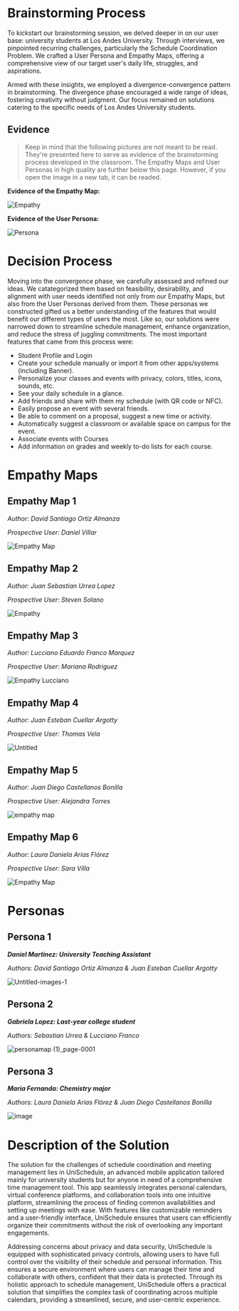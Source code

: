 # Brainstorming Process

To kickstart our brainstorming session, we delved deeper in on our user base: university students at Los Andes University. Through interviews, we pinpointed recurring challenges, particularly the Schedule Coordination Problem. We crafted a User Persona and Empathy Maps, offering a comprehensive view of our target user's daily life, struggles, and aspirations.

Armed with these insights, we employed a divergence-convergence pattern in brainstorming. The divergence phase encouraged a wide range of ideas, fostering creativity without judgment. Our focus remained on solutions catering to the specific needs of Los Andes University students.


## Evidence

> Keep in mind that the following pictures are not meant to be read. They're presented here to serve as evidence of the brainstorming process developed in the classroom. The Empathy Maps and User Personas in high quality are further below this page. However, if you open the image in a new tab, it can be readed.

**Evidence of the Empathy Map:**

![Empathy](https://github.com/ISIS3510-202410-Team-13/Wiki/assets/68788933/0d054bc3-bfef-469c-b76d-fe05f8fd254d)

**Evidence of the User Persona:**

![Persona](https://github.com/ISIS3510-202410-Team-13/Wiki/assets/68788933/ed8cd1a1-8d15-4cbb-b304-3936ad1be927)

# Decision Process

Moving into the convergence phase, we carefully assessed and refined our ideas. We catategorized them based on feasibility, desirability, and alignment with user needs identified not only from our Empathy Maps, but also from the User Personas derived from them. These personas we constructed gifted us a better understanding of the features that would benefit our different types of users the most. Like so, our solutions were narrowed down to streamline schedule management, enhance organization, and reduce the stress of juggling commitments. The most important features that came from this process were:
- Student Profile and Login
- Create your schedule manually or import it from other apps/systems (including Banner).
- Personalize your classes and events with privacy, colors, titles, icons, sounds, etc.
- See your daily schedule in a glance.
- Add friends and share with them my schedule (with QR code or NFC).
- Easily propose an event with several friends.
- Be able to comment on a proposal, suggest a new time or activity.
- Automatically suggest a classroom or available space on campus for the event.
- Associate events with Courses
- Add information on grades and weekly to-do lists for each course.

# Empathy Maps

## Empathy Map 1

_Author: David Santiago Ortiz Almanza_

_Prospective User: Daniel Villar_

![Empathy Map](https://github.com/ISIS3510-202410-Team-13/Wiki/assets/69651671/be145c4a-48d7-4b24-b273-68a2b0b2b28c)


## Empathy Map 2

_Author: Juan Sebastian Urrea Lopez_

_Prospective User: Steven Solano_

![Empathy](https://github.com/ISIS3510-202410-Team-13/Wiki/assets/68788933/d1d39b1a-bb49-451b-83d3-8b51a6316591)

## Empathy Map 3

_Author: Lucciano Eduardo Franco Marquez_

_Prospective User: Mariana Rodriguez_

![Empathy Lucciano](https://github.com/ISIS3510-202410-Team-13/Wiki/assets/68788933/c7f7b134-b5ea-4971-9f9c-c077bf59ebe2)

## Empathy Map 4

_Author: Juan Esteban Cuellar Argotty_

_Prospective User: Thomas Vela_

![Untitled](https://github.com/ISIS3510-202410-Team-13/Wiki/assets/78111224/21be128c-8726-4e48-9aae-c6d212a040e9)


## Empathy Map 5

_Author: Juan Diego Castellanos Bonilla_

_Prospective User: Alejandra Torres_

![empathy map](https://github.com/ISIS3510-202410-Team-13/Wiki/assets/53950946/4ad64c24-bdab-495a-bfa4-2b9349f54b9d)


## Empathy Map 6

_Author: Laura Daniela Arias Flórez_

_Prospective User: Sara Villa_

![Empathy Map](https://github.com/ISIS3510-202410-Team-13/Wiki/assets/72948114/05f27c28-6dbf-4fea-a9b5-7206232e0840)


# Personas

## Persona 1

**_Daniel Martinez: University Teaching Assistant_**

_Authors: David Santiago Ortiz Almanza & Juan Esteban Cuellar Argotty_

![Untitled-images-1](https://github.com/ISIS3510-202410-Team-13/Wiki/assets/69651671/a2d9c376-fd58-4f28-b094-def3da3584e6)

## Persona 2

**_Gabriela Lopez: Last-year college student_**

_Authors: Sebastian Urrea & Lucciano Franco_


![personamap (1)_page-0001](https://github.com/ISIS3510-202410-Team-13/Wiki/assets/88736521/9f077594-ac04-4097-94b5-c18d91e4633f)

## Persona 3

**_Maria Fernanda: Chemistry major_**

_Authors: Laura Daniela Arias Flórez & Juan Diego Castellanos Bonilla_

![image](https://github.com/ISIS3510-202410-Team-13/Wiki/assets/72948114/b764252f-cf57-495e-ae4e-096f99f41e2a)

# Description of the Solution


The solution for the challenges of schedule coordination and meeting management lies in UniSchedule, an advanced mobile application tailored mainly for university students but for anyone in need of a comprehensive time management tool. This app seamlessly integrates personal calendars, virtual conference platforms, and collaboration tools into one intuitive platform, streamlining the process of finding common availabilities and setting up meetings with ease. With features like customizable reminders and a user-friendly interface, UniSchedule ensures that users can efficiently organize their commitments without the risk of overlooking any important engagements.

Addressing concerns about privacy and data security, UniSchedule is equipped with sophisticated privacy controls, allowing users to have full control over the visibility of their schedule and personal information. This ensures a secure environment where users can manage their time and collaborate with others, confident that their data is protected. Through its holistic approach to schedule management, UniSchedule offers a practical solution that simplifies the complex task of coordinating across multiple calendars, providing a streamlined, secure, and user-centric experience.

